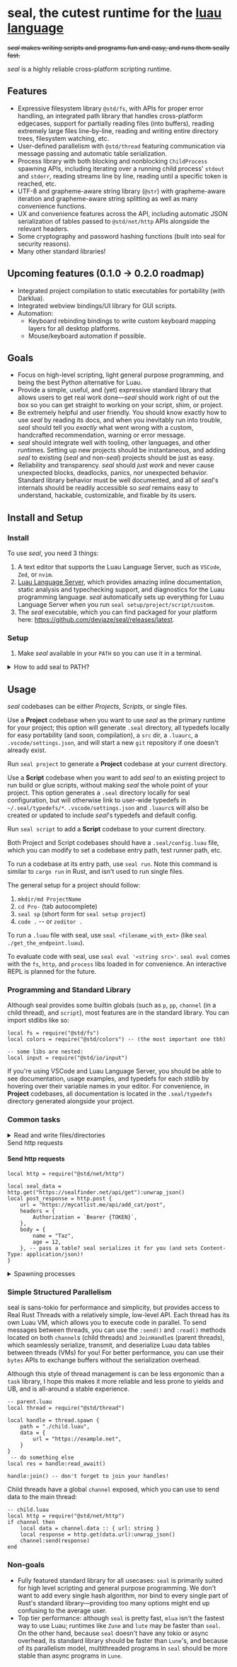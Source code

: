 <!-- markdownlint-disable MD033 -->

# seal, the cutest runtime for the [luau language](https://luau.org)

~~*seal* makes writing scripts and programs fun and easy, and runs them seally fast.~~

*seal* is a highly reliable cross-platform scripting runtime.

## Features

- Expressive filesystem library `@std/fs`, with APIs for proper error handling, an integrated path library that handles cross-platform edgecases, support for partially reading files (into buffers), reading extremely large files line-by-line, reading and writing entire directory trees, filesystem watching, etc.
- User-defined parallelism with `@std/thread` featuring communication via message passing and automatic table serialization.
- Process library with both blocking and nonblocking `ChildProcess` spawning APIs, including iterating over a running child process' `stdout` and `stderr`, reading streams line by line, reading until a specific token is reached, etc.
- UTF-8 and grapheme-aware string library (`@str`) with grapheme-aware iteration and grapheme-aware string splitting as well as many convenience functions.
- UX and convenience features across the API, including automatic JSON serialization of tables passed to `@std/net/http` APIs alongside the relevant headers.
- Some cryptography and password hashing functions (built into seal for security reasons).
- Many other standard libraries!

## Upcoming features (0.1.0 -> 0.2.0 roadmap)

- Integrated project compilation to static executables for portability (with Darklua).
- Integrated webview bindings/UI library for GUI scripts.
- Automation:
  - Keyboard rebinding bindings to write custom keyboard mapping layers for all desktop platforms.
  - Mouse/keyboard automation if possible.

## Goals

<!-- - Focus on high-level general purpose programming, scripting, and being the best Python alternative for Luau.
- Provide a simple, useful, and expressive API that allows users to get real work done—you should be able to use `seal` right out of the box; common needs should be provided for so you can get straight to working on your project.
- Be helpful and user friendly—if you run into trouble, `seal` should tell you *exactly* where you went wrong with a custom, handcrafted warning or error message. -->

- Focus on high-level scripting, light general purpose programming, and being the best Python alternative for Luau.
- Provide a simple, useful, and (yet) expressive standard library that allows users to get real work done—*seal* should work right of out the box so you can get straight to working on your script, shim, or project.
- Be extremely helpful and user friendly. You should know exactly how to use *seal* by reading its docs, and when you inevitably run into trouble, *seal* should tell you *exactly* what went wrong with a custom, handcrafted recommendation, warning or error message.
- *seal* should integrate well with tooling, other languages, and other runtimes. Setting up new projects should be instantaneous, and adding *seal* to existing (*seal* and non-*seal*) projects should be just as easy.
- Reliability and transparency. *seal* should *just work* and never cause unexpected blocks, deadlocks, panics, nor unexpected behavior. Standard library behavior must be well documented, and all of *seal*'s internals should be readily accessible so *seal* remains easy to understand, hackable, customizable, and fixable by its users.

## Install and Setup

### Install

To use *seal*, you need 3 things:

1. A text editor that supports the Luau Language Server, such as `VSCode`, `Zed`, or `nvim`.
2. [Luau Language Server](https://github.com/JohnnyMorganz/luau-lsp), which provides amazing inline documentation, static analysis and typechecking support, and diagnostics for the Luau programming language. *seal* automatically sets up everything for Luau Language Server when you run `seal setup/project/script/custom`.
3. The *seal* executable, which you can find packaged for your platform here: <https://github.com/deviaze/seal/releases/latest>.

### Setup

1. Make *seal* available in your `PATH` so you can use it in a terminal.

<details>
<summary>How to add seal to PATH?</summary>

Option 1 - using *seal*

1. Save this *seal* script to your Downloads folder: [seal_install.luau](examples/seal_install.luau)
2. Read it so you know how it works! Or modify the path so it moves seal where you want it to.
3. Open your Downloads folder in your terminal and run `./seal ./seal_install.luau`
4. On Windows, add the `~\.local\bin` path to your `$PROFILE` file with the instructions provided.
5. Open a new terminal and make sure `seal --help` works.

Option 2 - Windows Terminal on Windows:

1. Open Windows Terminal (PowerShell)
2. Move `seal` somewhere permanent like `C:\Users\<USERNAME>\.local\bin`:
   1. Open your Downloads folder (`cd "~\Downloads"` or `cd "~\OneDrive\Downloads"`) and run `mv .\seal.exe "~\.local\bin\seal.exe"`
3. Run `code $PROFILE` to open your powershell profile in vscode.
4. Add `$env:Path += ";C:\Users\<USERNAME>\.local\bin"` near the bottom or wherever you add your paths.
5. Close and reopen your Windows Terminal and run `seal --help` to make sure seal is available.

</details>

## Usage

*seal* codebases can be either *Projects*, *Scripts*, or single files.

Use a **Project** codebase when you want to use *seal* as the primary runtime for your project; this option will generate `.seal` directory, all typedefs locally for easy portability (and soon, compilation), a `src` dir, a `.luaurc`, a `.vscode/settings.json`, and will start a new `git` repository if one doesn't already exist.

Run `seal project` to generate a **Project** codebase at your current directory.

Use a **Script** codebase when you want to add *seal* to an existing project to run build or glue scripts, without making *seal* the whole point of your project. This option generates a `.seal` directory locally for seal configuration, but will otherwise link to user-wide typedefs in `~/.seal/typedefs/*`. `.vscode/settings.json` and `.luaurc`s will also be created or updated to include *seal*'s typedefs and default config.

Run `seal script` to add a **Script** codebase to your current directory.

Both Project and Script codebases should have a `.seal/config.luau` file, which you can modify to set a codebase entry path, test runner path, etc.

To run a codebase at its entry path, use `seal run`. Note this command is similar to `cargo run` in Rust, and isn't used to run single files.

The general setup for a project should follow:

1. `mkdir/md ProjectName`
2. `cd Pro-` (tab autocomplete)
3. `seal sp` (short form for `seal setup project`)
4. `code .` -- or `zeditor .`

To run a `.luau` file with seal, use `seal <filename_with_ext>` (like `seal ./get_the_endpoint.luau`).

To evaluate code with seal, use `seal eval '<string src>'`. `seal eval` comes with the `fs`, `http`, and `process` libs loaded in for convenience. An interactive REPL is planned for the future.

### Programming and Standard Library

Although seal provides some builtin globals (such as `p`, `pp`, `channel` (in a child thread), and `script`), most features are in the standard library. You can import stdlibs like so:

```luau
local fs = require("@std/fs")
local colors = require("@std/colors") -- (the most important one tbh)

-- some libs are nested:
local input = require("@std/io/input")
```

If you're using VSCode and Luau Language Server, you should be able to see documentation, usage examples, and typedefs for each stdlib by hovering over their variable names in your editor. For convenience, in **Project** codebases, all documentation is located in the `.seal/typedefs` directory generated alongside your project.

### Common tasks

<details>
<summary> Read and write files/directories </summary>

#### Read and write files/directories

```luau
local fs = require("@std/fs")
local path = fs.path

-- read files
local content = fs.readfile("myfile.txt")

-- write a file from string (or buffer!)
local seally_path = path.join(path.cwd(), "seally.txt")
fs.writefile(seally_path, "did you know seals can bark?")

-- remove it
fs.removefile(seally_path)

-- make a new empty directory
fs.makedir("./src")
-- write a new directory tree
fs.writetree("./tests", fs.tree()
    :with_file("run_tests.luau", run_tests_src)
    :with_tree("cases", fs.tree()
        :with_file("case1", cases[1])
    )
)
-- remove both
fs.removetree("./src"); fs.removetree("./tests")
```

#### Iterate through a directory's entries

```luau
local entries = fs.entries(path.join(script:parent(), "other_dir"))
for entry_path, entry in entries do
    if entry.type == "File" then
        print(`file at '{entry_path}' says {entry:read()}!`)
    elseif entry.type == "Directory" then
        local recursive_list = table.concat(entry:list(true))
        print(`directory at {colors.blue(`'{entry_path}'`)} has these entries, recursively: {recursive_list}'`)
    end
end
```

</details>

<!-- #### Read and write files/directories -->

</details>
<summary> Send http requests </summary>

#### Send http requests

```luau
local http = require("@std/net/http")

local seal_data = http.get("https://sealfinder.net/api/get"):unwrap_json()
local post_response = http.post {
    url = "https://mycatlist.me/api/add_cat/post",
    headers = {
        Authorization = `Bearer {TOKEN}`,
    },
    body = {
        name = "Taz",
        age = 12,
    }, -- pass a table? seal serializes it for you (and sets Content-Type: application/json)!
}
```

</details>

<details>
<summary> Spawning processes </summary>

#### Spawning processes ~~(ffi at home)~~

```luau
local process = require("@std/process")
-- run a shell command
local output = process.shell("seal ./cats.luau"):unwrap()

-- run a program directly (waits til it completes)
local result = process.run {
    program = "seal",
    args = { "./cats.luau" },
}:unwrap()

-- spawn a program as a long-running child process
local child = process.spawn {
    program = "somewatcher",
    args = { "./somefile.json" }
}
if you_want_to_block_main_thread then
    for line in child.stdout:lines() do
        print(line)
    end
else
    local text: string? = child.stdout:read(24)
end
```

</details>

### Simple Structured Parallelism

seal is sans-tokio for performance and simplicity, but provides access to Real Rust Threads with a relatively simple, low-level API. Each thread has its own Luau VM, which allows you to execute code in parallel. To send messages between threads, you can use the `:send()` and `:read()` methods located on both `channel`s (child threads) and `JoinHandle`s (parent threads), which seamlessly serialize, transmit, and deserialize Luau data tables between threads (VMs) for you! For better performance, you can use their `bytes` APIs to exchange buffers without the serialization overhead.

Although this style of thread management is can be less ergonomic than a `task` library, I hope this makes it more reliable and less prone to yields and UB, and is all-around a stable experience.

```luau
-- parent.luau
local thread = require("@std/thread")

local handle = thread.spawn {
    path = "./child.luau",
    data = {
        url = "https://example.net",
    }
}
 -- do something else
local res = handle:read_await()

handle:join() -- don't forget to join your handles!
```

Child threads have a global `channel` exposed, which you can use to send data to the main thread:

```luau
-- child.luau
local http = require("@std/net/http")
if channel then
    local data = channel.data :: { url: string }
    local response = http.get(data.url):unwrap_json()
    channel:send(response)
end
```

### Non-goals

- Fully featured standard library for all usecases: `seal` is primarily suited for high level scripting and general purpose programming. We don't want to add every single hash algorithm, nor bind to every single part of Rust's standard library—providing too many options might end up confusing to the average user.
- Top tier performance: although `seal` is pretty fast, `mlua` isn't the fastest way to use Luau; runtimes like `Zune` and `lute` may be faster than `seal`. On the other hand, because `seal` doesn't have any tokio or async overhead, its standard library should be faster than `Lune`'s, and because of its parallelism model, multithreaded programs in `seal` should be more stable than async programs in `Lune`.

